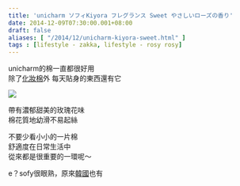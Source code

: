 ```yaml
---
title: 'unicharm ソフィKiyora フレグランス Sweet やさしいローズの香り'
date: 2014-12-09T07:30:00.001+08:00
draft: false
aliases: [ "/2014/12/unicharm-kiyora-sweet.html" ]
tags : [lifestyle - zakka, lifestyle - rosy rosy]
---
```


unicharm的棉一直都很好用  
除了[化妝棉](https://hidie.net/unicharmcotton/)外
每天貼身的東西還有它  

![](/images/unicharmkiyorasweet.jpg)

帶有濃郁甜美的玫瑰花味  
棉花質地幼滑不易起絲  
  
不要少看小小的一片棉  
舒適度在日常生活中  
從來都是很重要的一環呢～  
  
e？sofy很眼熟，原來[韓國](https://hidie.net/lgbodyfitsofy/)也有 
